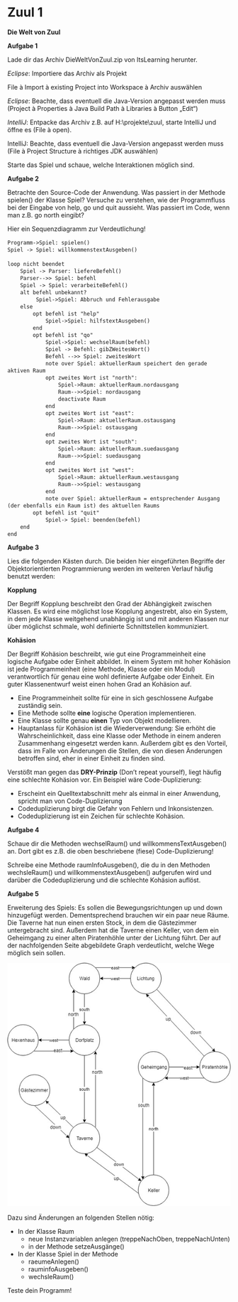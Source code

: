 # Zuul 1


**Die Welt von Zuul**

**Aufgabe 1**

Lade dir das Archiv DieWeltVonZuul.zip von ItsLearning herunter.

*Eclipse*: Importiere das Archiv als Projekt

File à Import à existing Project into Workspace à Archiv auswählen

*Eclipse*: Beachte, dass eventuell die Java-Version angepasst werden muss (Project à Properties à Java Build Path à Libraries à Button „Edit“)

*IntelliJ*: Entpacke das Archiv z.B. auf H:\projekte\zuul, starte IntelliJ und öffne es (File à open).

IntelliJ: Beachte, dass eventuell die Java-Version angepasst werden muss (File à Project Structure à richtiges JDK auswählen)

Starte das Spiel und schaue, welche Interaktionen möglich sind.

**Aufgabe 2**

Betrachte den Source-Code der Anwendung. Was passiert in der Methode spielen() der Klasse Spiel? Versuche zu verstehen, wie der Programmfluss bei der Eingabe von help, go und quit aussieht. Was passiert im Code, wenn man z.B. go north eingibt?

Hier ein Sequenzdiagramm zur Verdeutlichung!

```plantuml
Programm->Spiel: spielen()
Spiel -> Spiel: willkommenstextAusgeben()

loop nicht beendet
    Spiel -> Parser: liefereBefehl()
    Parser-->> Spiel: befehl
    Spiel -> Spiel: verarbeiteBefehl()
    alt befehl unbekannt?
         Spiel->Spiel: Abbruch und Fehlerausgabe
    else 
        opt befehl ist "help"
            Spiel->Spiel: hilfstextAusgeben()
        end
        opt befehl ist "qo"
            Spiel->Spiel: wechselRaum(befehl)
            Spiel -> Befehl: gibZWeitesWort()
            Befehl -->> Spiel: zweitesWort
            note over Spiel: aktuellerRaum speichert den gerade aktiven Raum
            opt zweites Wort ist "north":
                Spiel->Raum: aktuellerRaum.nordausgang
                Raum-->>Spiel: nordausgang
                deactivate Raum
            end
            opt zweites Wort ist "east":
                Spiel->Raum: aktuellerRaum.ostausgang
                Raum-->>Spiel: ostausgang
            end        
            opt zweites Wort ist "south":
                Spiel->Raum: aktuellerRaum.suedausgang
                Raum-->>Spiel: suedausgang
            end        
            opt zweites Wort ist "west":
                Spiel->Raum: aktuellerRaum.westausgang
                Raum-->>Spiel: westausgang
            end        
            note over Spiel: aktuellerRaum = entsprechender Ausgang (der ebenfalls ein Raum ist) des aktuellen Raums
        opt befehl ist "quit"
            Spiel-> Spiel: beenden(befehl)
    end
end
```

**Aufgabe 3**

Lies die folgenden Kästen durch. Die beiden hier eingeführten Begriffe der Objektorientierten Programmierung werden im weiteren Verlauf häufig benutzt werden:

**Kopplung**

Der Begriff Kopplung beschreibt den Grad der Abhängigkeit zwischen Klassen. Es wird eine möglichst lose Kopplung angestrebt, also ein System, in dem jede Klasse weitgehend unabhängig ist und mit anderen Klassen nur über möglichst schmale, wohl definierte Schnittstellen kommuniziert.



**Kohäsion**

Der Begriff Kohäsion beschreibt, wie gut eine Programmeinheit eine logische Aufgabe oder Einheit abbildet. In einem System mit hoher Kohäsion ist jede Programmeinheit (eine Methode, Klasse oder ein Modul) verantwortlich für genau eine wohl definierte Aufgabe oder Einheit. Ein guter Klassenentwurf weist einen hohen Grad an Kohäsion auf.

- Eine Programmeinheit sollte für eine in sich geschlossene Aufgabe zuständig sein.
- Eine Methode sollte **eine** logische Operation implementieren.
- Eine Klasse sollte genau **einen** Typ von Objekt modellieren.
- Hauptanlass für Kohäsion ist die Wiederverwendung: Sie erhöht die Wahrscheinlichkeit, dass eine Klasse oder Methode in einem anderen Zusammenhang eingesetzt werden kann. Außerdem gibt es den Vorteil, dass im Falle von Änderungen die Stellen, die von diesen Änderungen betroffen sind, eher in einer Einheit zu finden sind.

Verstößt man gegen das **DRY-Prinzip** (Don’t repeat yourself), liegt häufig eine schlechte Kohäsion vor. Ein Beispiel wäre Code-Duplizierung:

- Erscheint ein Quelltextabschnitt mehr als einmal in einer Anwendung, spricht man von Code-Duplizierung
- Codeduplizierung birgt die Gefahr von Fehlern und Inkonsistenzen.
- Codeduplizierung ist ein Zeichen für schlechte Kohäsion.

**Aufgabe 4**

Schaue dir die Methoden wechselRaum() und willkommensTextAusgeben() an. Dort gibt es z.B. die oben beschriebene (fiese) Code-Duplizierung!

Schreibe eine Methode raumInfoAusgeben(), die du in den Methoden wechsleRaum() und willkommenstextAusgeben() aufgerufen wird und darüber die Codeduplizierung und die schlechte Kohäsion auflöst.

**Aufgabe 5**

Erweiterung des Spiels: Es sollen die Bewegungsrichtungen up und down hinzugefügt werden. Dementsprechend brauchen wir ein paar neue Räume. Die Taverne hat nun einen ersten Stock, in dem die Gästezimmer untergebracht sind. Außerdem hat die Taverne einen Keller, von dem ein Geheimgang zu einer alten Piratenhöhle unter der Lichtung führt. Der auf der nachfolgenden Seite abgebildete Graph verdeutlicht, welche Wege möglich sein sollen.

![](Aspose.Words.4e0f3e9a-5657-44df-ae87-fbaaeea33819.001.jpeg "Räume")

Dazu sind Änderungen an folgenden Stellen nötig:

- In der Klasse Raum
    - neue Instanzvariablen anlegen (treppeNachOben, treppeNachUnten)
    - in der Methode setzeAusgänge()
- In der Klasse Spiel in der Methode
    - raeumeAnlegen()
    - rauminfoAusgeben()
    - wechsleRaum()

Teste dein Programm!


